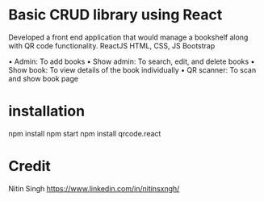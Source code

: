 # Basic CRUD library using React
Developed a front end application that would manage a bookshelf along with QR code functionality.
ReactJS
HTML, CSS, JS
Bootstrap

• Admin: To add books
• Show admin: To search, edit, and delete books
• Show book: To view details of the book individually
• QR scanner: To scan and show book page

# installation
npm install
npm start
npm install qrcode.react

# Credit
Nitin Singh
https://www.linkedin.com/in/nitinsxngh/